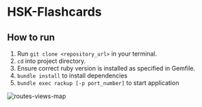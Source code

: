 # HSK-Flashcards

## How to run

1. Run `git clone <repository_url>` in your terminal.
2. `cd` into project directory.
3. Ensure correct ruby version is installed as specified in Gemfile.
4. `bundle install` to install dependencies
5. `bundle exec rackup [-p port_number]` to start application

![routes-views-map](docs/images/route_view_mapping.png)